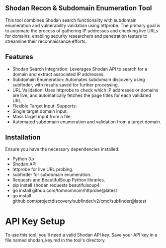 ## Shodan Recon & Subdomain Enumeration Tool
This tool combines Shodan search functionality with subdomain enumeration and vulnerability validation using httprobe. The primary goal is to automate the process of gathering IP addresses and checking live URLs for domains, enabling security researchers and penetration testers to streamline their reconnaissance efforts.

## Features
- Shodan Search Integration: Leverages Shodan API to search for a domain and extract associated IP addresses.
- Subdomain Enumeration: Automates subdomain discovery using subfinder, with results saved for further processing.
- URL Validation: Uses httprobe to check which IP addresses or domains are live, and automatically fetches the page titles for each validated URL.
- Flexible Target Input: Supports:
- Single target domain input.
- Mass target input from a file.
- Automated subdomain enumeration and validation from a target domain.

## Installation
Ensure you have the necessary dependencies installed:

- Python 3.x
- Shodan API
- httprobe for live URL probing.
- subfinder for subdomain enumeration.
- Requests and BeautifulSoup Python libraries.
- pip install shodan requests beautifulsoup4
- go install github.com/tomnomnom/httprobe@latest
- go install github.com/projectdiscovery/subfinder/v2/cmd/subfinder@latest

# API Key Setup
To use this tool, you'll need a valid Shodan API key. Save your API key in a file named shodan_key.md in the tool's directory.

